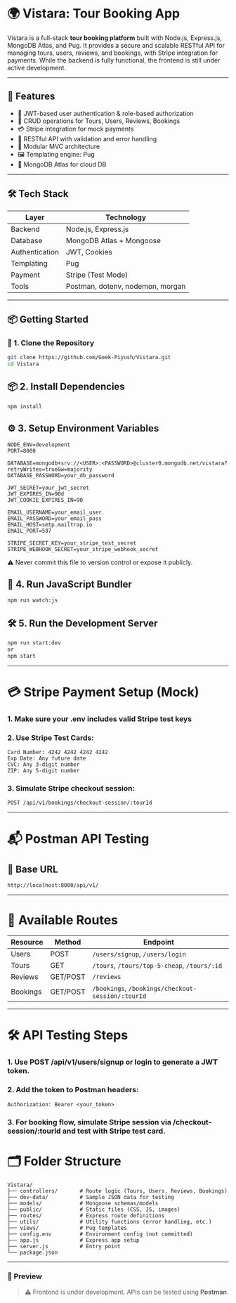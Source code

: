 # 🌍 Vistara: Tour Booking App

Vistara is a full-stack **tour booking platform** built with Node.js, Express.js, MongoDB Atlas, and Pug. It provides a secure and scalable RESTful API for managing tours, users, reviews, and bookings, with Stripe integration for payments. While the backend is fully functional, the frontend is still under active development.

---

## 🚀 Features

- 🔐 JWT-based user authentication & role-based authorization
- 🧭 CRUD operations for Tours, Users, Reviews, Bookings
- 💳 Stripe integration for mock payments
- 🧾 RESTful API with validation and error handling
- 🧩 Modular MVC architecture
- 🖼 Templating engine: Pug
- 📁 MongoDB Atlas for cloud DB

---

## 🛠️ Tech Stack

| Layer         | Technology                        |
|---------------|-----------------------------------|
| Backend       | Node.js, Express.js               |
| Database      | MongoDB Atlas + Mongoose          |
| Authentication| JWT, Cookies                      |
| Templating    | Pug                               |
| Payment       | Stripe (Test Mode)                |
| Tools         | Postman, dotenv, nodemon, morgan  |

---

## 📦 Getting Started

### 🔄 1. Clone the Repository

```bash
git clone https://github.com/Geek-Piyush/Vistara.git
cd Vistara
```
## 📦 2. Install Dependencies

```bash
npm install
```
## ⚙️ 3. Setup Environment Variables

```
NODE_ENV=development
PORT=8000

DATABASE=mongodb+srv://<USER>:<PASSWORD>@cluster0.mongodb.net/vistara?retryWrites=true&w=majority
DATABASE_PASSWORD=your_db_password

JWT_SECRET=your_jwt_secret
JWT_EXPIRES_IN=90d
JWT_COOKIE_EXPIRES_IN=90

EMAIL_USERNAME=your_email_user
EMAIL_PASSWORD=your_email_pass
EMAIL_HOST=smtp.mailtrap.io
EMAIL_PORT=587

STRIPE_SECRET_KEY=your_stripe_test_secret
STRIPE_WEBHOOK_SECRET=your_stripe_webhook_secret
```
⚠️ Never commit this file to version control or expose it publicly.

## 🔁 4. Run JavaScript Bundler

```bash
npm run watch:js
```

## 🛠️ 5. Run the Development Server

```bash
npm run start:dev
or
npm start
```
---

# 💳 Stripe Payment Setup (Mock)

### 1. Make sure your .env includes valid Stripe test keys

### 2. Use Stripe Test Cards:
```
Card Number: 4242 4242 4242 4242
Exp Date: Any future date
CVC: Any 3-digit number
ZIP: Any 5-digit number
```

### 3. Simulate Stripe checkout session:

```
POST /api/v1/bookings/checkout-session/:tourId
```
---

# 📬 Postman API Testing
## 🔗 Base URL
```
http://localhost:8000/api/v1/
```

---

# 📂 Available Routes

| Resource | Method   | Endpoint                                          |
| -------- | -------- | ------------------------------------------------- |
| Users    | POST     | `/users/signup`, `/users/login`                   |
| Tours    | GET      | `/tours`, `/tours/top-5-cheap`, `/tours/:id`      |
| Reviews  | GET/POST | `/reviews`                                        |
| Bookings | GET/POST | `/bookings`, `/bookings/checkout-session/:tourId` | 

---

# 🛠 API Testing Steps
### 1. Use POST /api/v1/users/signup or login to generate a JWT token.

### 2. Add the token to Postman headers:
```
Authorization: Bearer <your_token>
```
### 3. For booking flow, simulate Stripe session via /checkout-session/:tourId and test with Stripe test card.

# 🗂 Folder Structure

```
Vistara/
├── controllers/       # Route logic (Tours, Users, Reviews, Bookings)
├── dev-data/          # Sample JSON data for testing
├── models/            # Mongoose schemas/models
├── public/            # Static files (CSS, JS, images)
├── routes/            # Express route definitions
├── utils/             # Utility functions (error handling, etc.)
├── views/             # Pug templates
├── config.env         # Environment config (not committed)
├── app.js             # Express app setup
├── server.js          # Entry point
└── package.json

```

---

### 📸 Preview

> ⚠️ Frontend is under development. APIs can be tested using **Postman**.
